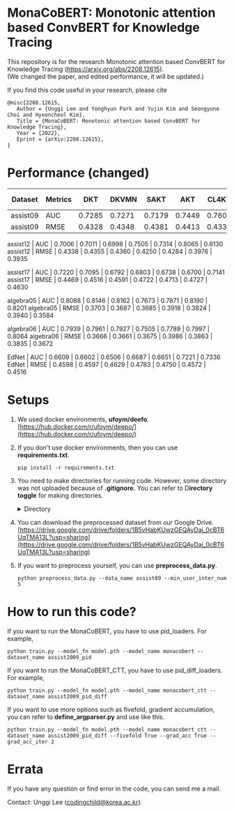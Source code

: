 # MonaCoBERT: Monotonic attention based ConvBERT for Knowledge Tracing

This repository is for the research Monotonic attention based ConvBERT for Knowledge Tracing (https://arxiv.org/abs/2208.12615).  
(We changed the paper, and edited performance, it will be updated.)

If you find this code useful in your research, please cite
```
@misc{2208.12615,
   Author = {Unggi Lee and Yonghyun Park and Yujin Kim and Seongyune Choi and Hyeoncheol Kim},
   Title = {MonaCoBERT: Monotonic attention based ConvBERT for Knowledge Tracing},
   Year = {2022},
   Eprint = {arXiv:2208.12615},
}
```

# Performance (changed)

Dataset | Metrics | DKT | DKVMN | SAKT | AKT | CL4KT | MCB-NC | MCB -C
 ---- | ---- | ---- | ---- | ---- | ---- | ---- | ---- | ----
assist09 | AUC | 0.7285 | 0.7271 | 0.7179 | 0.7449 | 0.7600 | 0.8002 | 0.8059
assist09 | RMSE | 0.4328 | 0.4348 | 0.4381 | 0.4413 | 0.4337 | 0.4029 | 0.4063

assist12 | AUC | 0.7006 | 0.7011 | 0.6998 | 0.7505 | 0.7314 | 0.8065 | 0.8130
assist12 | RMSE | 0.4338 | 0.4355 | 0.4360 | 0.4250 | 0.4284 | 0.3976 | 0.3935

assist17 | AUC | 0.7220 | 0.7095 | 0.6792 | 0.6803 | 0.6738 | 0.6700 | 0.7141
assist17 | RMSE | 0.4469 | 0.4516 | 0.4591 | 0.4722 | 0.4713 | 0.4727 | 0.4630

algebra05 | AUC | 0.8088 | 0.8146 | 0.8162 | 0.7673 | 0.7871 | 0.8190 | 0.8201
algebra05 | RMSE | 0.3703 | 0.3687 | 0.3685 | 0.3918 | 0.3824 | 0.3940 | 0.3584

algebra06 | AUC | 0.7939 | 0.7961 | 0.7927 | 0.7505 | 0.7789 | 0.7997 | 0.8064
algebra06 | RMSE | 0.3666 | 0.3661 | 0.3675 | 0.3986 | 0.3863 | 0.3835 | 0.3672

EdNet | AUC | 0.6609 | 0.6602 | 0.6506 | 0.6687 | 0.6651 | 0.7221 | 0.7336
EdNet | RMSE | 0.4598 | 0.4597 | 0.4629 | 0.4783 | 0.4750 | 0.4572 | 0.4516


# Setups

1. We used docker environments, **ufoym/deefo**.  
   [https://hub.docker.com/r/ufoym/deepo/](https://hub.docker.com/r/ufoym/deepo/)
2. If you don't use docker environments, then you can use **requirements.txt**.

   ```
   pip install -r requirements.txt
   ```
3. You need to make directories for running code. However, some directory was not uploaded because of **.gitignore.** You can refer to D**irectory toggle** for making directories.

   <details><summary>Directory</summary>

   ```
   ├── README.md
   ├── checkpoints
   │   └── checkpoint.pt
   ├── datasets
   │   ├── algebra05
   │   │   └── preprocessed_df.csv
   │   ├── assistments09
   │   │   └── preprocessed_df.csv
   │   ├── assistments12
   │   │   └── preprocessed_df.csv
   │   ├── assistments17
   │   │   └── preprocessed_df.csv
   │   ├── bridge_algebra06
   │   │   └── preprocessed_df.csv
   │   └── ednet
   │       └── preprocessed_df.csv
   ├── model_records
   ├── requirements.txt
   ├── score_records
   │   └── auc_record.csv
   └── src
       ├── __pycache__
       │   ├── define_argparser.cpython-38.pyc
       │   └── utils.cpython-38.pyc
       ├── dataloaders
       │   ├── algebra2005_loader.py
       │   ├── algebra2005_pid_diff_loader.py
       │   ├── algebra2005_pid_loader.py
       │   ├── algebra2006_loader.py
       │   ├── algebra2006_pid_diff_loader.py
       │   ├── algebra2006_pid_loader.py
       │   ├── assist2009_loader.py
       │   ├── assist2009_pid_diff_loader.py
       │   ├── assist2009_pid_loader.py
       │   ├── assist2012_loader.py
       │   ├── assist2012_pid_diff_loader.py
       │   ├── assist2012_pid_loader.py
       │   ├── assist2017_loader.py
       │   ├── assist2017_pid_diff_loader.py
       │   ├── assist2017_pid_loader.py
       │   ├── ednet_loader.py
       │   ├── ednet_pid_diff_loader.py
       │   └── ednet_pid_loader.py
       ├── define_argparser.py
       ├── preprocess_data.py
       ├── get_modules
       │   ├── get_loaders.py
       │   ├── get_models.py
       │   └── get_trainers.py
       ├── models
       │   ├── monacobert.py
       │   └── monacobert_ctt.py
       ├── train.py
       ├── trainers
       │   ├── monacobert_ctt_trainer.py
       │   └── monacobert_trainer.py
       └── utils.py
   ```

   </details>
4. You can download the preprocessed dataset from our Google Drive.
   [https://drive.google.com/drive/folders/1B5vHabKUwzGEQAyDaj_0cBT6UqTMA13L?usp=sharing](https://drive.google.com/drive/folders/1B5vHabKUwzGEQAyDaj_0cBT6UqTMA13L?usp=sharing)
5. If you want to preprocess yourself, you can use **preprocess_data.py**.

   ```
   python preprocess_data.py --data_name assist09 --min_user_inter_num 5
   ```

# How to run this code?

If you want to run the MonaCoBERT, you have to use pid_loaders. For example,

```
python train.py --model_fn model.pth --model_name monacobert --dataset_name assist2009_pid
```

If you want to run the MonaCoBERT_CTT, you have to use pid_diff_loaders. For example,

```
python train.py --model_fn model.pth --model_name monacobert_ctt --dataset_name assist2009_pid_diff
```

If you want to use more options such as fivefold, gradient accumulation, you can refer to **define_argparser.py** and use like this.

```
python train.py --model_fn model.pth --model_name monacobert_ctt --dataset_name assist2009_pid_diff --fivefold True --grad_acc True --grad_acc_iter 2 
```


# Errata

If you have any question or find error in the code, you can send me a mail.

Contact: Unggi Lee ([codingchild@korea.ac.kr](mailto:codingchild@korea.ac.kr)).
